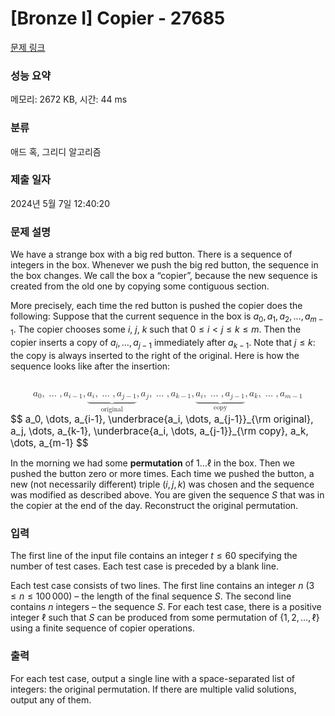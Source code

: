 # [Bronze I] Copier - 27685 

[문제 링크](https://www.acmicpc.net/problem/27685) 

### 성능 요약

메모리: 2672 KB, 시간: 44 ms

### 분류

애드 혹, 그리디 알고리즘

### 제출 일자

2024년 5월 7일 12:40:20

### 문제 설명

<p>We have a strange box with a big red button. There is a sequence of integers in the box. Whenever we push the big red button, the sequence in the box changes. We call the box a “copier”, because the new sequence is created from the old one by copying some contiguous section.</p>

<p>More precisely, each time the red button is pushed the copier does the following: Suppose that the current sequence in the box is <span class="math"><em>a</em><sub>0</sub>, <em>a</em><sub>1</sub>, <em>a</em><sub>2</sub>, …, <em>a</em><sub><em>m</em> − 1</sub></span>. The copier chooses some <span class="math"><em>i</em></span>, <span class="math"><em>j</em></span>, <span class="math"><em>k</em></span> such that <span class="math">0 ≤ <em>i</em> < <em>j</em> ≤ <em>k</em> ≤ <em>m</em></span>. Then the copier inserts a copy of <span class="math"><em>a</em><sub><em>i</em></sub>, …, <em>a</em><sub><em>j</em> − 1</sub></span> immediately after <span class="math"><em>a</em><sub><em>k</em> − 1</sub></span>. Note that <span class="math"><em>j</em> ≤ <em>k</em></span>: the copy is always inserted to the right of the original. Here is how the sequence looks like after the insertion:</p>

<p><span class="math"><mjx-container class="MathJax" jax="CHTML" display="true" style="font-size: 109%; position: relative;"> <mjx-math display="true" class="MJX-TEX" aria-hidden="true" style="margin-left: 0px; margin-right: 0px;"><mjx-msub><mjx-mi class="mjx-i"><mjx-c class="mjx-c1D44E TEX-I"></mjx-c></mjx-mi><mjx-script style="vertical-align: -0.15em;"><mjx-mn class="mjx-n" size="s"><mjx-c class="mjx-c30"></mjx-c></mjx-mn></mjx-script></mjx-msub><mjx-mo class="mjx-n"><mjx-c class="mjx-c2C"></mjx-c></mjx-mo><mjx-mo class="mjx-n" space="2"><mjx-c class="mjx-c2026"></mjx-c></mjx-mo><mjx-mo class="mjx-n" space="2"><mjx-c class="mjx-c2C"></mjx-c></mjx-mo><mjx-msub space="2"><mjx-mi class="mjx-i"><mjx-c class="mjx-c1D44E TEX-I"></mjx-c></mjx-mi><mjx-script style="vertical-align: -0.15em;"><mjx-texatom size="s" texclass="ORD"><mjx-mi class="mjx-i"><mjx-c class="mjx-c1D456 TEX-I"></mjx-c></mjx-mi><mjx-mo class="mjx-n"><mjx-c class="mjx-c2212"></mjx-c></mjx-mo><mjx-mn class="mjx-n"><mjx-c class="mjx-c31"></mjx-c></mjx-mn></mjx-texatom></mjx-script></mjx-msub><mjx-mo class="mjx-n"><mjx-c class="mjx-c2C"></mjx-c></mjx-mo><mjx-munder space="2"><mjx-row><mjx-base><mjx-texatom texclass="OP"><mjx-munder><mjx-row><mjx-base><mjx-mrow><mjx-msub><mjx-mi class="mjx-i"><mjx-c class="mjx-c1D44E TEX-I"></mjx-c></mjx-mi><mjx-script style="vertical-align: -0.15em;"><mjx-mi class="mjx-i" size="s"><mjx-c class="mjx-c1D456 TEX-I"></mjx-c></mjx-mi></mjx-script></mjx-msub><mjx-mo class="mjx-n"><mjx-c class="mjx-c2C"></mjx-c></mjx-mo><mjx-mo class="mjx-n" space="2"><mjx-c class="mjx-c2026"></mjx-c></mjx-mo><mjx-mo class="mjx-n" space="2"><mjx-c class="mjx-c2C"></mjx-c></mjx-mo><mjx-msub space="2"><mjx-mi class="mjx-i"><mjx-c class="mjx-c1D44E TEX-I"></mjx-c></mjx-mi><mjx-script style="vertical-align: -0.15em;"><mjx-texatom size="s" texclass="ORD"><mjx-mi class="mjx-i"><mjx-c class="mjx-c1D457 TEX-I"></mjx-c></mjx-mi><mjx-mo class="mjx-n"><mjx-c class="mjx-c2212"></mjx-c></mjx-mo><mjx-mn class="mjx-n"><mjx-c class="mjx-c31"></mjx-c></mjx-mn></mjx-texatom></mjx-script></mjx-msub></mjx-mrow></mjx-base></mjx-row><mjx-row><mjx-under style="padding-top: 0.105em;"><mjx-mo class="mjx-n"><mjx-stretchy-h class="mjx-c23DF" style="width: 4.891em;"><mjx-beg><mjx-c></mjx-c></mjx-beg><mjx-ext><mjx-c></mjx-c></mjx-ext><mjx-mid><mjx-c></mjx-c></mjx-mid><mjx-ext><mjx-c></mjx-c></mjx-ext><mjx-end><mjx-c></mjx-c></mjx-end></mjx-stretchy-h></mjx-mo></mjx-under></mjx-row></mjx-munder></mjx-texatom></mjx-base></mjx-row><mjx-row><mjx-under style="padding-top: 0.062em; padding-left: 1.285em;"><mjx-texatom size="s" texclass="ORD"><mjx-mi class="mjx-n"><mjx-c class="mjx-c6F"></mjx-c></mjx-mi><mjx-mi class="mjx-n"><mjx-c class="mjx-c72"></mjx-c></mjx-mi><mjx-mi class="mjx-n"><mjx-c class="mjx-c69"></mjx-c></mjx-mi><mjx-mi class="mjx-n"><mjx-c class="mjx-c67"></mjx-c></mjx-mi><mjx-mi class="mjx-n"><mjx-c class="mjx-c69"></mjx-c></mjx-mi><mjx-mi class="mjx-n"><mjx-c class="mjx-c6E"></mjx-c></mjx-mi><mjx-mi class="mjx-n"><mjx-c class="mjx-c61"></mjx-c></mjx-mi><mjx-mi class="mjx-n"><mjx-c class="mjx-c6C"></mjx-c></mjx-mi></mjx-texatom></mjx-under></mjx-row></mjx-munder><mjx-mo class="mjx-n"><mjx-c class="mjx-c2C"></mjx-c></mjx-mo><mjx-msub space="2"><mjx-mi class="mjx-i"><mjx-c class="mjx-c1D44E TEX-I"></mjx-c></mjx-mi><mjx-script style="vertical-align: -0.15em;"><mjx-mi class="mjx-i" size="s"><mjx-c class="mjx-c1D457 TEX-I"></mjx-c></mjx-mi></mjx-script></mjx-msub><mjx-mo class="mjx-n"><mjx-c class="mjx-c2C"></mjx-c></mjx-mo><mjx-mo class="mjx-n" space="2"><mjx-c class="mjx-c2026"></mjx-c></mjx-mo><mjx-mo class="mjx-n" space="2"><mjx-c class="mjx-c2C"></mjx-c></mjx-mo><mjx-msub space="2"><mjx-mi class="mjx-i"><mjx-c class="mjx-c1D44E TEX-I"></mjx-c></mjx-mi><mjx-script style="vertical-align: -0.15em;"><mjx-texatom size="s" texclass="ORD"><mjx-mi class="mjx-i"><mjx-c class="mjx-c1D458 TEX-I"></mjx-c></mjx-mi><mjx-mo class="mjx-n"><mjx-c class="mjx-c2212"></mjx-c></mjx-mo><mjx-mn class="mjx-n"><mjx-c class="mjx-c31"></mjx-c></mjx-mn></mjx-texatom></mjx-script></mjx-msub><mjx-mo class="mjx-n"><mjx-c class="mjx-c2C"></mjx-c></mjx-mo><mjx-munder space="2"><mjx-row><mjx-base><mjx-texatom texclass="OP"><mjx-munder><mjx-row><mjx-base><mjx-mrow><mjx-msub><mjx-mi class="mjx-i"><mjx-c class="mjx-c1D44E TEX-I"></mjx-c></mjx-mi><mjx-script style="vertical-align: -0.15em;"><mjx-mi class="mjx-i" size="s"><mjx-c class="mjx-c1D456 TEX-I"></mjx-c></mjx-mi></mjx-script></mjx-msub><mjx-mo class="mjx-n"><mjx-c class="mjx-c2C"></mjx-c></mjx-mo><mjx-mo class="mjx-n" space="2"><mjx-c class="mjx-c2026"></mjx-c></mjx-mo><mjx-mo class="mjx-n" space="2"><mjx-c class="mjx-c2C"></mjx-c></mjx-mo><mjx-msub space="2"><mjx-mi class="mjx-i"><mjx-c class="mjx-c1D44E TEX-I"></mjx-c></mjx-mi><mjx-script style="vertical-align: -0.15em;"><mjx-texatom size="s" texclass="ORD"><mjx-mi class="mjx-i"><mjx-c class="mjx-c1D457 TEX-I"></mjx-c></mjx-mi><mjx-mo class="mjx-n"><mjx-c class="mjx-c2212"></mjx-c></mjx-mo><mjx-mn class="mjx-n"><mjx-c class="mjx-c31"></mjx-c></mjx-mn></mjx-texatom></mjx-script></mjx-msub></mjx-mrow></mjx-base></mjx-row><mjx-row><mjx-under style="padding-top: 0.105em;"><mjx-mo class="mjx-n"><mjx-stretchy-h class="mjx-c23DF" style="width: 4.891em;"><mjx-beg><mjx-c></mjx-c></mjx-beg><mjx-ext><mjx-c></mjx-c></mjx-ext><mjx-mid><mjx-c></mjx-c></mjx-mid><mjx-ext><mjx-c></mjx-c></mjx-ext><mjx-end><mjx-c></mjx-c></mjx-end></mjx-stretchy-h></mjx-mo></mjx-under></mjx-row></mjx-munder></mjx-texatom></mjx-base></mjx-row><mjx-row><mjx-under style="padding-top: 0.178em; padding-left: 1.728em;"><mjx-texatom size="s" texclass="ORD"><mjx-mi class="mjx-n"><mjx-c class="mjx-c63"></mjx-c></mjx-mi><mjx-mi class="mjx-n"><mjx-c class="mjx-c6F"></mjx-c></mjx-mi><mjx-mi class="mjx-n"><mjx-c class="mjx-c70"></mjx-c></mjx-mi><mjx-mi class="mjx-n"><mjx-c class="mjx-c79"></mjx-c></mjx-mi></mjx-texatom></mjx-under></mjx-row></mjx-munder><mjx-mo class="mjx-n"><mjx-c class="mjx-c2C"></mjx-c></mjx-mo><mjx-msub space="2"><mjx-mi class="mjx-i"><mjx-c class="mjx-c1D44E TEX-I"></mjx-c></mjx-mi><mjx-script style="vertical-align: -0.15em;"><mjx-mi class="mjx-i" size="s"><mjx-c class="mjx-c1D458 TEX-I"></mjx-c></mjx-mi></mjx-script></mjx-msub><mjx-mo class="mjx-n"><mjx-c class="mjx-c2C"></mjx-c></mjx-mo><mjx-mo class="mjx-n" space="2"><mjx-c class="mjx-c2026"></mjx-c></mjx-mo><mjx-mo class="mjx-n" space="2"><mjx-c class="mjx-c2C"></mjx-c></mjx-mo><mjx-msub space="2"><mjx-mi class="mjx-i"><mjx-c class="mjx-c1D44E TEX-I"></mjx-c></mjx-mi><mjx-script style="vertical-align: -0.15em;"><mjx-texatom size="s" texclass="ORD"><mjx-mi class="mjx-i"><mjx-c class="mjx-c1D45A TEX-I"></mjx-c></mjx-mi><mjx-mo class="mjx-n"><mjx-c class="mjx-c2212"></mjx-c></mjx-mo><mjx-mn class="mjx-n"><mjx-c class="mjx-c31"></mjx-c></mjx-mn></mjx-texatom></mjx-script></mjx-msub></mjx-math><mjx-assistive-mml unselectable="on" display="block"><math xmlns="http://www.w3.org/1998/Math/MathML" display="block"><msub><mi>a</mi><mn>0</mn></msub><mo>,</mo><mo>…</mo><mo>,</mo><msub><mi>a</mi><mrow data-mjx-texclass="ORD"><mi>i</mi><mo>−</mo><mn>1</mn></mrow></msub><mo>,</mo><munder><mrow data-mjx-texclass="OP"><munder><mrow><msub><mi>a</mi><mi>i</mi></msub><mo>,</mo><mo>…</mo><mo>,</mo><msub><mi>a</mi><mrow data-mjx-texclass="ORD"><mi>j</mi><mo>−</mo><mn>1</mn></mrow></msub></mrow><mo>⏟</mo></munder></mrow><mrow data-mjx-texclass="ORD"><mi mathvariant="normal">o</mi><mi mathvariant="normal">r</mi><mi mathvariant="normal">i</mi><mi mathvariant="normal">g</mi><mi mathvariant="normal">i</mi><mi mathvariant="normal">n</mi><mi mathvariant="normal">a</mi><mi mathvariant="normal">l</mi></mrow></munder><mo>,</mo><msub><mi>a</mi><mi>j</mi></msub><mo>,</mo><mo>…</mo><mo>,</mo><msub><mi>a</mi><mrow data-mjx-texclass="ORD"><mi>k</mi><mo>−</mo><mn>1</mn></mrow></msub><mo>,</mo><munder><mrow data-mjx-texclass="OP"><munder><mrow><msub><mi>a</mi><mi>i</mi></msub><mo>,</mo><mo>…</mo><mo>,</mo><msub><mi>a</mi><mrow data-mjx-texclass="ORD"><mi>j</mi><mo>−</mo><mn>1</mn></mrow></msub></mrow><mo>⏟</mo></munder></mrow><mrow data-mjx-texclass="ORD"><mi mathvariant="normal">c</mi><mi mathvariant="normal">o</mi><mi mathvariant="normal">p</mi><mi mathvariant="normal">y</mi></mrow></munder><mo>,</mo><msub><mi>a</mi><mi>k</mi></msub><mo>,</mo><mo>…</mo><mo>,</mo><msub><mi>a</mi><mrow data-mjx-texclass="ORD"><mi>m</mi><mo>−</mo><mn>1</mn></mrow></msub></math></mjx-assistive-mml><span aria-hidden="true" class="no-mathjax mjx-copytext">$$ a_0, \dots, a_{i-1}, \underbrace{a_i, \dots, a_{j-1}}_{\rm original}, a_j, \dots, a_{k-1}, \underbrace{a_i, \dots, a_{j-1}}_{\rm copy}, a_k, \dots, a_{m-1} $$</span> </mjx-container></span></p>

<p>In the morning we had some <strong>permutation</strong> of <span class="math">1…ℓ</span> in the box. Then we pushed the button zero or more times. Each time we pushed the button, a new (not necessarily different) triple <span class="math">(<em>i</em>, <em>j</em>, <em>k</em>)</span> was chosen and the sequence was modified as described above. You are given the sequence <span class="math"><em>S</em></span> that was in the copier at the end of the day. Reconstruct the original permutation.</p>

### 입력 

 <p>The first line of the input file contains an integer <em>t</em> ≤ 60 specifying the number of test cases. Each test case is preceded by a blank line.</p>

<p>Each test case consists of two lines. The first line contains an integer <em>n</em> (3 ≤ <em>n</em> ≤ 100 000) – the length of the final sequence <em>S</em>. The second line contains <em>n</em> integers – the sequence <em>S</em>. For each test case, there is a positive integer ℓ such that <em>S</em> can be produced from some permutation of {1, 2, …, ℓ} using a finite sequence of copier operations.</p>

### 출력 

 <p>For each test case, output a single line with a space-separated list of integers: the original permutation. If there are multiple valid solutions, output any of them.</p>

